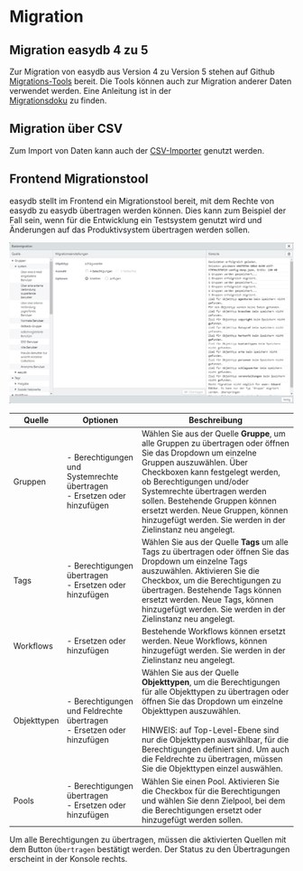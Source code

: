 # Migration


## Migration easydb 4 zu 5

Zur Migration von easydb aus Version 4 zu Version 5 stehen auf Github [Migrations-Tools](https://github.com/programmfabrik/easydb-migration-tools) bereit. Die Tools können auch zur Migration anderer Daten verwendet werden. Eine Anleitung ist in der  
[Migrationsdoku](https://github.com/programmfabrik/easydb-migration-tools/blob/master/migration.md) zu finden.

## Migration über CSV

Zum Import von Daten kann auch der [CSV-Importer](/webfrontend/datamanagement/lists/csvimport/csvimport.html) genutzt werden.

## Frontend Migrationstool

easydb stellt im Frontend ein Migrationstool bereit, mit dem Rechte von easydb zu easydb übertragen werden können. Dies kann zum Beispiel der Fall sein, wenn für die Entwicklung ein Testsystem genutzt wird und Änderungen auf das Produktivsystem übertragen werden sollen. 

![](/assets/fe_migration_de.jpg)


|Quelle|Optionen|Beschreibung|
|--|--|--|
|Gruppen|- Berechtigungen und Systemrechte übertragen <br> - Ersetzen oder hinzufügen| Wählen Sie aus der Quelle **Gruppe**, um alle Gruppen zu übertragen oder öffnen Sie das Dropdown um einzelne Gruppen auszuwählen. Über Checkboxen kann festgelegt werden, ob Berechtigungen und/oder Systemrechte übertragen werden sollen. Bestehende Gruppen können ersetzt werden. Neue Gruppen, können hinzugefügt werden. Sie werden in der Zielinstanz neu angelegt. |
|Tags |- Berechtigungen übertragen <br> - Ersetzen oder hinzufügen| Wählen Sie aus der Quelle **Tags** um alle Tags zu übertragen oder öffnen Sie das Dropdown um einzelne Tags auszuwählen. Aktivieren Sie die Checkbox, um die Berechtigungen zu übertragen. Bestehende Tags können ersetzt werden. Neue Tags, können hinzugefügt werden. Sie werden in der Zielinstanz neu angelegt. |
|Workflows|- Ersetzen oder hinzufügen| Bestehende Workflows können ersetzt werden. Neue Workflows, können hinzugefügt werden. Sie werden in der Zielinstanz neu angelegt. |
|Objekttypen|- Berechtigungen und Feldrechte übertragen <br> - Ersetzen oder hinzufügen| Wählen Sie aus der Quelle **Objekttypen**, um die Berechtigungen für alle Objekttypen zu übertragen oder öffnen Sie das Dropdown um einzelne Objekttypen auszuwählen. <br><br> HINWEIS: auf Top-Level-Ebene sind nur die Objekttypen auswählbar, für die Berechtigungen definiert sind. Um auch die Feldrechte zu übertragen, müssen Sie die Objekttypen einzel auswählen. |
|Pools|- Berechtigungen übertragen <br> - Ersetzen oder hinzufügen| Wählen Sie einen Pool. Aktivieren Sie die Checkbox für die Berechtigungen und wählen Sie denn Zielpool, bei dem die Berechtigungen ersetzt oder hinzugefügt werden sollen.|

Um alle Berechtigungen zu übertragen, müssen die aktivierten Quellen mit dem Button <code class="button">Übertragen</code> bestätigt werden. Der Status zu den Übertragungen erscheint in der Konsole rechts.


















